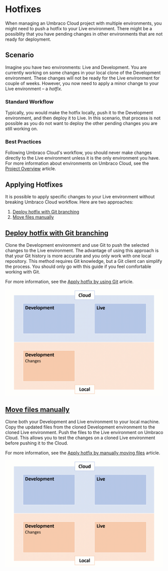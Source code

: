# Hotfixes

When managing an Umbraco Cloud project with multiple environments, you might need to push a hotfix to your Live environment. There might be a possiblity that you have pending changes in other environments that are not ready for deployment.

## Scenario

Imagine you have two environments: Live and Development. You are currently working on some changes in your local clone of the Development environment. These changes will not be ready for the Live environment for couple of weeks. However, you now need to apply a minor change to your Live environment – a *hotfix*.

### Standard Workflow

Typically, you would make the hotfix locally, push it to the Development environment, and then deploy it to Live. In this scenario, that process is not possible as you do not want to deploy the other pending changes you are still working on.

### Best Practices

Following Umbraco Cloud's workflow, you should never make changes directly to the Live environment unless it is the only environment you have. For more information about environments on Umbraco Cloud, see the [Project Overview](../../getting-started/project-overview.md) article.

## Applying Hotfixes

It is possible to apply specific changes to your Live environment without breaking Umbraco Cloud workflow. Here are two approaches:

1. [Deploy hotfix with Git branching](#deploy-hotfix-with-git-branching)
2. [Move files manually](#move-files-manually)

## [Deploy hotfix with Git branching](using-git.md)

Clone the Development environment and use Git to push the selected changes to the Live environment. The advantage of using this approach is that your Git history is more accurate and you only work with one local repository. This method requires Git knowledge, but a Git client can simplify the process. You should only go with this guide if you feel comfortable working with Git.

For more information, see the [Apply hotfix by using Git](using-git.md) article.

![Use Git](images/hotfix-using-git.gif)

## [Move files manually](move-files-manually.md)

Clone both your Development and Live environment to your local machine. Copy the updated files from the cloned Development environment to the cloned Live environment. Push the files to the Live environment on Umbraco Cloud. This allows you to test the changes on a cloned Live environment before pushing it to the Cloud.

For more information, see the [Apply hotfix by manually moving files](move-files-manually.md) article.

![Manual move](images/hotfix-manual-move.gif)
